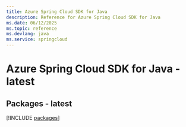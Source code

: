 ```yaml
---
title: Azure Spring Cloud SDK for Java
description: Reference for Azure Spring Cloud SDK for Java
ms.date: 06/12/2025
ms.topic: reference
ms.devlang: java
ms.service: springcloud
---
```

# Azure Spring Cloud SDK for Java - latest
## Packages - latest
[!INCLUDE [packages](spring-cloud-index.md)]